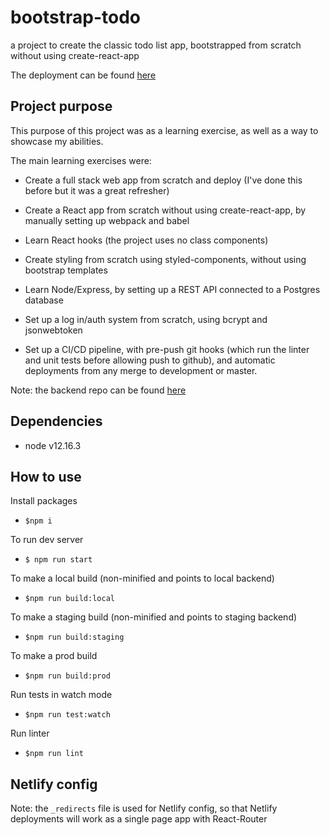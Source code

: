 # bootstrap-todo

a project to create the classic todo list app, bootstrapped from scratch without using create-react-app

The deployment can be found [here](https://bootstrap-todo.netlify.app/)

## Project purpose

This purpose of this project was as a learning exercise, as well as a way to showcase my abilities.

The main learning exercises were:

- Create a full stack web app from scratch and deploy (I've done this before but it was a great refresher)

- Create a React app from scratch without using create-react-app, by manually setting up webpack and babel

- Learn React hooks (the project uses no class components)

- Create styling from scratch using styled-components, without using bootstrap templates

- Learn Node/Express, by setting up a REST API connected to a Postgres database

- Set up a log in/auth system from scratch, using bcrypt and jsonwebtoken

- Set up a CI/CD pipeline, with pre-push git hooks (which run the linter and unit tests before allowing push to github), and automatic deployments from any merge to development or master.

Note: the backend repo can be found [here](https://github.com/Andrew-CC-Martin/bootstrap-todo-server)

## Dependencies

- node v12.16.3

## How to use

Install packages

- `$npm i`

To run dev server

- `$ npm run start`

To make a local build (non-minified and points to local backend)

- `$npm run build:local`

To make a staging build (non-minified and points to staging backend)

- `$npm run build:staging`

To make a prod build

- `$npm run build:prod`

Run tests in watch mode

- `$npm run test:watch`

Run linter

- `$npm run lint`

## Netlify config

Note: the `_redirects` file is used for Netlify config, so that Netlify deployments will work as a single page app with React-Router
